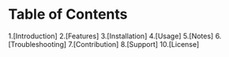 # Table of Contents
1.[Introduction]
2.[Features]
3.[Installation]
4.[Usage]
5.[Notes]
6.[Troubleshooting]
7.[Contribution]
8.[Support]
10.[License]
